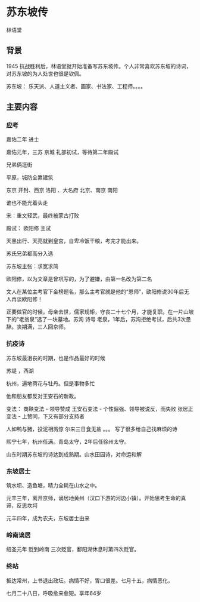# 苏东坡传

林语堂 

## 背景

1945 抗战胜利后，林语堂就开始准备写苏东坡传。个人非常喜欢苏东坡的诗词，对苏东坡的为人处世也很是钦佩。

苏东坡： 乐天派、人道主义者、画家、书法家、工程师。。。。

## 主要内容

### 应考

嘉佑二年 进士

嘉佑元年，三苏 京城 礼部初试，等待第二年殿试

兄弟俩逛街

平原，城防全靠建筑

东京 开封、西京 洛阳 、大名府 北京、南京 南阳

谁也不能光着头走

宋：重文轻武，最终被蒙古打败

殿试： 欧阳修 主试

天黑出行、天亮就到皇宫，自卑冷饭干粮，考完才能出来。

苏氏兄弟都高分入选

苏东坡主张：求宽求简

欧阳修，以为文章是曾巩写的，为了避嫌，由第一名改为第二名

文人在某位主考官下金榜题名，那么主考官就是他的“恩师”，欧阳修说30年后无人再谈欧阳修！

正要做官的时候，母亲去世，儒家规矩，守丧二十七个月，才能复职。在一片山坡下的“老翁泉”选了一块墓地。苏洵 诗号 老泉，1年后，苏洵拒绝考试，后共3次恳辞。丧期满，三人回京师。

### 抗疫诗

苏东坡最沮丧的时期，也是作品最好的时候

苏堤 ，西湖

杭州，遍地荷花与牡丹。但是事物多忙

他和朋友都反对王安石的新政。

变法：
商鞅变法 - 领导赞成
王安石变法 - 个性倔强、领导被说反，而失败
张居正变法 - 上赞同，下又有部分支持者

人如鸭与猪，投泥相溅惊
尔来三日食无盐
。。。
写了很多给自己找麻烦的诗

熙宁七年，杭州任满。青岛太守，2年后任徐州太守。

山东时期苏东坡的诗达到成熟期。山水田园诗，对命运和解

### 东坡居士

筑水坝、造鱼塘，精力全耗在山水之中。

元丰三年，离开京师，谪居地黄州（汉口下游的河边小镇）。开始思考生命的真谛，反思坎坷

元丰四年，成为农夫，东坡居士由来

### 岭南谪居

绍圣元年 贬到岭南 三次贬官，鄱阳湖休息时第四次贬官。

### 终站

抵达常州，上书退出政坛。病情不好，胃口很差。七月十五，病情恶化，

七月二十八日，呼吸愈来愈短。享年64岁



